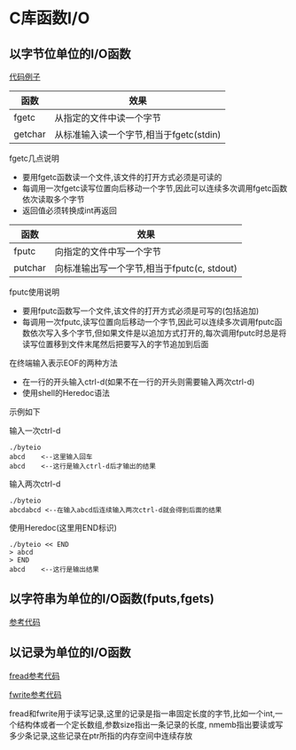 # C库函数I/O

## 以字节位单位的I/O函数

[代码例子](./byte_io.c)

|函数|效果|
|--|--
|fgetc|从指定的文件中读一个字节
|getchar|从标准输入读一个字节,相当于fgetc(stdin)

fgetc几点说明

- 要用fgetc函数读一个文件,该文件的打开方式必须是可读的
- 每调用一次fgetc读写位置向后移动一个字节,因此可以连续多次调用fgetc函数依次读取多个字节
- 返回值必须转换成int再返回

|函数|效果|
|--|--
|fputc|向指定的文件中写一个字节
|putchar|向标准输出写一个字节,相当于fputc(c, stdout)

fputc使用说明

- 要用fputc函数写一个文件,该文件的打开方式必须是可写的(包括追加)
- 每调用一次fputc,读写位置向后移动一个字节,因此可以连续多次调用fputc函数依次写入多个字节,但如果文件是以追加方式打开的,每次调用fputc时总是将读写位置移到文件末尾然后把要写入的字节追加到后面

在终端输入表示EOF的两种方法

- 在一行的开头输入ctrl-d(如果不在一行的开头则需要输入两次ctrl-d)
- 使用shell的Heredoc语法

示例如下

输入一次ctrl-d

	./byteio
	abcd	<--这里输入回车
	abcd	<--这行是输入ctrl-d后才输出的结果

输入两次ctrl-d

	./byteio
	abcdabcd <--在输入abcd后连续输入两次ctrl-d就会得到后面的结果

使用Heredoc(这里用END标识)

	./byteio << END
	> abcd
	> END
	abcd	<--这行是输出结果

## 以字符串为单位的I/O函数(fputs,fgets)

[参考代码](./record.c)

## 以记录为单位的I/O函数

[fread参考代码](./record_read.c)

[fwrite参考代码](./record_write.c)

fread和fwrite用于读写记录,这里的记录是指一串固定长度的字节,比如一个int,一个结构体或者一个定长数组,参数size指出一条记录的长度, nmemb指出要读或写多少条记录,这些记录在ptr所指的内存空间中连续存放

